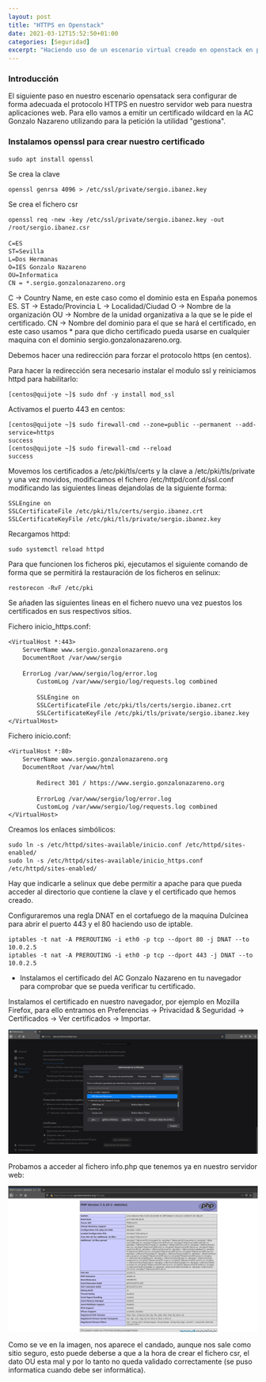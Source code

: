 ```yaml
---
layout: post
title: "HTTPS en Openstack"
date: 2021-03-12T15:52:50+01:00
categories: [Seguridad]
excerpt: "Haciendo uso de un escenario virtual creado en openstack en practicas anteriores, se configurara en una maquina donde hay instalado un servidor web, configuraremos de forma adecuada el protocolo https en el servidor."
---
```


### **Introducción** ###

El siguiente paso en nuestro escenario opensatack sera configurar de forma adecuada el protocolo HTTPS en nuestro servidor web para nuestra aplicaciones web. Para ello vamos a emitir un certificado wildcard en la AC Gonzalo Nazareno utilizando para la petición la utilidad "gestiona".

### **Instalamos openssl para crear nuestro certificado** ###

~~~
sudo apt install openssl
~~~

Se crea la clave 

~~~
openssl genrsa 4096 > /etc/ssl/private/sergio.ibanez.key
~~~

Se crea el fichero csr

~~~
openssl req -new -key /etc/ssl/private/sergio.ibanez.key -out /root/sergio.ibanez.csr

C=ES
ST=Sevilla
L=Dos Hermanas
O=IES Gonzalo Nazareno
OU=Informatica
CN = *.sergio.gonzalonazareno.org
~~~

C → Country Name, en este caso como el dominio esta en España ponemos ES.
ST → Estado/Provincia
L → Localidad/Ciudad
O → Nombre de la organización
OU → Nombre de la unidad organizativa a la que se le pide el certificado.
CN → Nombre del dominio para el que se hará el certificado, en este caso usamos * para que dicho certificado pueda usarse en cualquier maquina con el dominio sergio.gonzalonazareno.org.

Debemos hacer una redirección para forzar el protocolo https (en centos).

Para hacer la redirección sera necesario instalar el modulo ssl y reiniciamos httpd para habilitarlo:

~~~
[centos@quijote ~]$ sudo dnf -y install mod_ssl
~~~

Activamos el puerto 443 en centos:

~~~
[centos@quijote ~]$ sudo firewall-cmd --zone=public --permanent --add-service=https
success
[centos@quijote ~]$ sudo firewall-cmd --reload
success
~~~

Movemos los certificados a /etc/pki/tls/certs y la clave a /etc/pki/tls/private y una vez movidos, modificamos el fichero /etc/httpd/conf.d/ssl.conf modificando las siguientes lineas dejandolas de la siguiente forma:

~~~
SSLEngine on
SSLCertificateFile /etc/pki/tls/certs/sergio.ibanez.crt   
SSLCertificateKeyFile /etc/pki/tls/private/sergio.ibanez.key
~~~

Recargamos httpd:

~~~
sudo systemctl reload httpd
~~~

Para que funcionen los ficheros pki, ejecutamos el siguiente comando de forma que se permitirá la restauración de los ficheros en selinux:

~~~
restorecon -RvF /etc/pki
~~~

Se añaden las siguientes lineas en el fichero nuevo una vez puestos los certificados en sus respectivos sitios.

Fichero inicio_https.conf:

~~~
<VirtualHost *:443> 
	ServerName www.sergio.gonzalonazareno.org
	DocumentRoot /var/www/sergio

	ErrorLog /var/www/sergio/log/error.log
    	CustomLog /var/www/sergio/log/requests.log combined

    	SSLEngine on
    	SSLCertificateFile /etc/pki/tls/certs/sergio.ibanez.crt
    	SSLCertificateKeyFile /etc/pki/tls/private/sergio.ibanez.key
</VirtualHost>
~~~

Fichero inicio.conf:

~~~
<VirtualHost *:80>
	ServerName www.sergio.gonzalonazareno.org
	DocumentRoot /var/www/html

        Redirect 301 / https://www.sergio.gonzalonazareno.org

        ErrorLog /var/www/sergio/log/error.log
        CustomLog /var/www/sergio/log/requests.log combined
</VirtualHost>
~~~

Creamos los enlaces simbólicos:

~~~
sudo ln -s /etc/httpd/sites-available/inicio.conf /etc/httpd/sites-enabled/
sudo ln -s /etc/httpd/sites-available/inicio_https.conf /etc/httpd/sites-enabled/
~~~

Hay que indicarle a selinux que debe permitir a apache para que pueda acceder al directorio que contiene la clave y el certificado que hemos creado.

Configuraremos una regla DNAT en el cortafuego de la maquina Dulcinea para abrir el puerto 443 y el 80 haciendo uso de iptable.

~~~
iptables -t nat -A PREROUTING -i eth0 -p tcp --dport 80 -j DNAT --to 10.0.2.5
iptables -t nat -A PREROUTING -i eth0 -p tcp --dport 443 -j DNAT --to 10.0.2.5
~~~

* Instalamos el certificado del AC Gonzalo Nazareno en tu navegador para comprobar que se pueda verificar tu certificado.

Instalamos el certificado en nuestro navegador, por ejemplo en Mozilla Firefox, para ello entramos en Preferencias -> Privacidad & Seguridad -> Certificados -> Ver certificados -> Importar.

![certificado](/images/https-openstack/certificado.png)

Probamos a acceder al fichero info.php que tenemos ya en nuestro servidor web:

![prueba https](/images/https-openstack/prueba_https.png)

Como se ve en la imagen, nos aparece el candado, aunque nos sale como sitio seguro, esto puede deberse a que a la hora de crear el fichero csr, el dato OU esta mal y por lo tanto no queda validado correctamente (se puso informatica cuando debe ser informática).